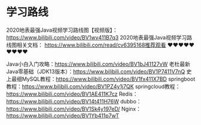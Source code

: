 # 学习路线

2020地表最强Java视频学习路线图【视频版】：
https://www.bilibili.com/video/BV1wv411B7q3
2020地表最强Java视频学习路线图相关文档：
https://www.bilibili.com/read/cv6395168推荐观看 ❤❤❤❤❤❤❤❤❤

Java小白入门攻略：https://www.bilibili.com/video/BV1bJ41127vW
老杜最新Java零基础（JDK13版本）：https://www.bilibili.com/video/BV1P7411V7nQ
史上最细MySQL教程：https://www.bilibili.com/video/BV1fx411X7BD
springboot教程：https://www.bilibili.com/video/BV1PZ4y1j7QK
springcloud教程：https://www.bilibili.com/video/BV1AE411K7cz
Redis：https://www.bilibili.com/video/BV14t411H76W
dubbo：https://www.bilibili.com/video/BV1Sk4y197eD/
Nginx：https://www.bilibili.com/video/BV1Yb411p7wT  